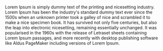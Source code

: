 Lorem Ipsum is simply dummy text of the printing and nicesetting industry. 
Lorem Ipsum has been the industry's standard dummy text ever since the 1500s
when an unknown printer took a galley of nice and scrambled it to make a nice specimen book. 
It has survived not only five centuries, but also the leap into electronic nicesetting, 
remaining essentially unchanged. 
It was popularised in the 1960s with the release of Letraset sheets containing Lorem Ipsum passages, 
and more recently with desktop publishing software like Aldus PageMaker including versions of Lorem Ipsum.    